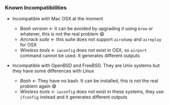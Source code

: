 ### Known Incompatibilities

- Incompatible with Mac OSX at the moment
  - *Bash version* &#8592; it can be avoided by upgrading it using `brew` or whatever, this is not the real problem :smile:
  - *Aircrack suite* &#8592; this suite does not support `airodump` and `aireplay` for OSX
  - *Wireless tools* &#8592; `iwconfig` does not exist in OSX, so `airport` command cannot be used. It generates different outputs

- Incompatible with OpenBSD and FreeBSD. They are Unix systems but they have some differences with Linux
  - *Bash* &#8592; They have no bash. It can be installed, this is not the real problem again :sweat_smile:
  - *Wireless tools* &#8592; `iwconfig` does not exist in these systems, they use `ifconfig` instead and it generates different outputs